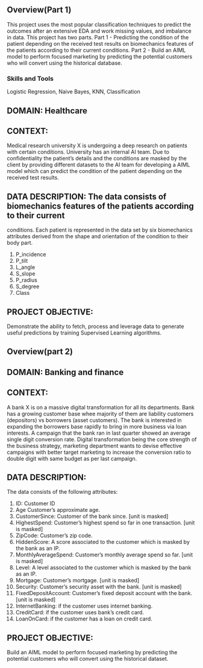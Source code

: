 ## Overview(Part 1)
This project uses the most popular classification techniques to predict the outcomes after an extensive EDA and work missing values, and imbalance in data. This project has two parts. Part 1 - Predicting the condition of the patient depending on the received test results on biomechanics features of the patients according to their current conditions. Part 2 - Build an AIML model to perform focused marketing by predicting the potential customers who will convert using the historical database.

### Skills and Tools

Logistic Regression, Naive Bayes, KNN, Classification

## DOMAIN: Healthcare
## CONTEXT: 
Medical research university X is undergoing a deep research on patients with certain conditions. 
University has an internal AI team. Due to confidentiality the patient’s details and the conditions are masked by 
the client by providing different datasets to the AI team for developing a AIML model which can predict the 
condition of the patient depending on the received test results. 
## DATA DESCRIPTION: The data consists of biomechanics features of the patients according to their current 
conditions. Each patient is represented in the data set by six biomechanics attributes derived from the shape and 
orientation of the condition to their body part.
1. P_incidence
2. P_tilt
3. L_angle 
4. S_slope
5. P_radius 
6. S_degree
7. Class
## PROJECT OBJECTIVE:
Demonstrate the ability to fetch, process and leverage data to generate useful predictions 
by training Supervised Learning algorithms.


## Overview(part 2)
## DOMAIN: Banking and finance
## CONTEXT: 
A bank X is on a massive digital transformation for all its departments. Bank has a growing customer base whee 
majority of them are liability customers (depositors) vs borrowers (asset customers). The bank is interested in expanding the 
borrowers base rapidly to bring in more business via loan interests. A campaign that the bank ran in last quarter showed an 
average single digit conversion rate. Digital transformation being the core strength of the business strategy, marketing 
department wants to devise effective campaigns with better target marketing to increase the conversion ratio to double digit 
with same budget as per last campaign. 
## DATA DESCRIPTION: 
The data consists of the following attributes: 
1. ID: Customer ID
2. Age Customer’s approximate age.
3. CustomerSince: Customer of the bank since. [unit is masked]
4. HighestSpend: Customer’s highest spend so far in one transaction. [unit is masked]
5. ZipCode: Customer’s zip code.
6. HiddenScore: A score associated to the customer which is masked by the bank as an IP.
7. MonthlyAverageSpend: Customer’s monthly average spend so far. [unit is masked]
8. Level: A level associated to the customer which is masked by the bank as an IP.
9. Mortgage: Customer’s mortgage. [unit is masked]
10. Security: Customer’s security asset with the bank. [unit is masked]
11. FixedDepositAccount: Customer’s fixed deposit account with the bank. [unit is masked]
12. InternetBanking: if the customer uses internet banking.
13. CreditCard: if the customer uses bank’s credit card.
14. LoanOnCard: if the customer has a loan on credit card.
## PROJECT OBJECTIVE: 
Build an AIML model to perform focused marketing by predicting the potential customers who will 
convert using the historical dataset.
 

